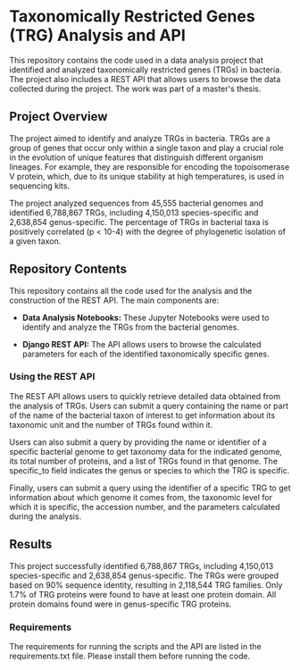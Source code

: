 # Taxonomically Restricted Genes (TRG) Analysis and API
This repository contains the code used in a data analysis project that identified and analyzed taxonomically restricted genes (TRGs) in bacteria. The project also includes a REST API that allows users to browse the data collected during the project. The work was part of a master's thesis.

## Project Overview
The project aimed to identify and analyze TRGs in bacteria. TRGs are a group of genes that occur only within a single taxon and play a crucial role in the evolution of unique features that distinguish different organism lineages. For example, they are responsible for encoding the topoisomerase V protein, which, due to its unique stability at high temperatures, is used in sequencing kits.

The project analyzed sequences from 45,555 bacterial genomes and identified 6,788,867 TRGs, including 4,150,013 species-specific and 2,638,854 genus-specific. The percentage of TRGs in bacterial taxa is positively correlated (p < 10-4) with the degree of phylogenetic isolation of a given taxon.

## Repository Contents
This repository contains all the code used for the analysis and the construction of the REST API. The main components are:

- **Data Analysis Notebooks:** These Jupyter Notebooks were used to identify and analyze the TRGs from the bacterial genomes.

- **Django REST API:** The API allows users to browse the calculated parameters for each of the identified taxonomically specific genes.

### Using the REST API
The REST API allows users to quickly retrieve detailed data obtained from the analysis of TRGs. Users can submit a query containing the name or part of the name of the bacterial taxon of interest to get information about its taxonomic unit and the number of TRGs found within it.

Users can also submit a query by providing the name or identifier of a specific bacterial genome to get taxonomy data for the indicated genome, its total number of proteins, and a list of TRGs found in that genome. The specific_to field indicates the genus or species to which the TRG is specific.

Finally, users can submit a query using the identifier of a specific TRG to get information about which genome it comes from, the taxonomic level for which it is specific, the accession number, and the parameters calculated during the analysis.

## Results
This project successfully identified 6,788,867 TRGs, including 4,150,013 species-specific and 2,638,854 genus-specific. The TRGs were grouped based on 90% sequence identity, resulting in 2,118,544 TRG families. Only 1.7% of TRG proteins were found to have at least one protein domain. All protein domains found were in genus-specific TRG proteins.

### Requirements
The requirements for running the scripts and the API are listed in the requirements.txt file. Please install them before running the code.
